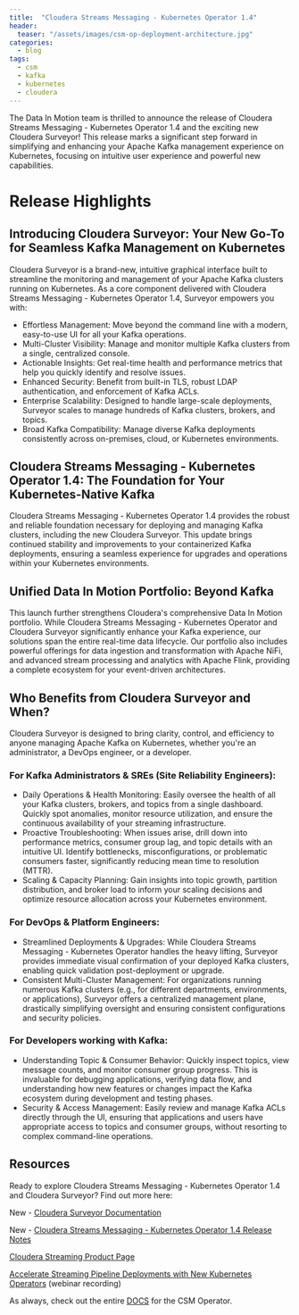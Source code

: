 ```yaml
---
title:  "Cloudera Streams Messaging - Kubernetes Operator 1.4"
header:
  teaser: "/assets/images/csm-op-deployment-architecture.jpg"
categories: 
  - blog
tags:
  - csm
  - kafka
  - kubernetes
  - cloudera
---
```


The Data In Motion team is thrilled to announce the release of Cloudera Streams Messaging - Kubernetes Operator 1.4 and the exciting new Cloudera Surveyor! This release marks a significant step forward in simplifying and enhancing your Apache Kafka management experience on Kubernetes, focusing on intuitive user experience and powerful new capabilities.

# Release Highlights

## Introducing Cloudera Surveyor: Your New Go-To for Seamless Kafka Management on Kubernetes 
Cloudera Surveyor is a brand-new, intuitive graphical interface built to streamline the monitoring and management of your Apache Kafka clusters running on Kubernetes. As a core component delivered with Cloudera Streams Messaging - Kubernetes Operator 1.4, Surveyor empowers you with:

  - Effortless Management: Move beyond the command line with a modern, easy-to-use UI for all your Kafka operations.
  - Multi-Cluster Visibility: Manage and monitor multiple Kafka clusters from a single, centralized console.
  - Actionable Insights: Get real-time health and performance metrics that help you quickly identify and resolve issues.
  - Enhanced Security: Benefit from built-in TLS, robust LDAP authentication, and enforcement of Kafka ACLs.
  - Enterprise Scalability: Designed to handle large-scale deployments, Surveyor scales to manage hundreds of Kafka clusters, brokers, and topics.
  - Broad Kafka Compatibility: Manage diverse Kafka deployments consistently across on-premises, cloud, or Kubernetes environments.

## Cloudera Streams Messaging - Kubernetes Operator 1.4: The Foundation for Your Kubernetes-Native Kafka 
Cloudera Streams Messaging - Kubernetes Operator 1.4 provides the robust and reliable foundation necessary for deploying and managing Kafka clusters, including the new Cloudera Surveyor. This update brings continued stability and improvements to your containerized Kafka deployments, ensuring a seamless experience for upgrades and operations within your Kubernetes environments.

## Unified Data In Motion Portfolio: Beyond Kafka
This launch further strengthens Cloudera's comprehensive Data In Motion portfolio. While Cloudera Streams Messaging - Kubernetes Operator and Cloudera Surveyor significantly enhance your Kafka experience, our solutions span the entire real-time data lifecycle. Our portfolio also includes powerful offerings for data ingestion and transformation with Apache NiFi, and advanced stream processing and analytics with Apache Flink, providing a complete ecosystem for your event-driven architectures.

## Who Benefits from Cloudera Surveyor and When?
Cloudera Surveyor is designed to bring clarity, control, and efficiency to anyone managing Apache Kafka on Kubernetes, whether you're an administrator, a DevOps engineer, or a developer.

### For Kafka Administrators & SREs (Site Reliability Engineers):
  - Daily Operations & Health Monitoring: Easily oversee the health of all your Kafka clusters, brokers, and topics from a single dashboard. Quickly spot anomalies, monitor resource utilization, and ensure the continuous availability of your streaming infrastructure.
  - Proactive Troubleshooting: When issues arise, drill down into performance metrics, consumer group lag, and topic details with an intuitive UI. Identify bottlenecks, misconfigurations, or problematic consumers faster, significantly reducing mean time to resolution (MTTR).
  - Scaling & Capacity Planning: Gain insights into topic growth, partition distribution, and broker load to inform your scaling decisions and optimize resource allocation across your Kubernetes environment.
 

### For DevOps & Platform Engineers:
  - Streamlined Deployments & Upgrades: While Cloudera Streams Messaging - Kubernetes Operator handles the heavy lifting, Surveyor provides immediate visual confirmation of your deployed Kafka clusters, enabling quick validation post-deployment or upgrade.
  - Consistent Multi-Cluster Management: For organizations running numerous Kafka clusters (e.g., for different departments, environments, or applications), Surveyor offers a centralized management plane, drastically simplifying oversight and ensuring consistent configurations and security policies.
 

### For Developers working with Kafka:
  - Understanding Topic & Consumer Behavior: Quickly inspect topics, view message counts, and monitor consumer group progress. This is invaluable for debugging applications, verifying data flow, and understanding how new features or changes impact the Kafka ecosystem during development and testing phases.
  - Security & Access Management: Easily review and manage Kafka ACLs directly through the UI, ensuring that applications and users have appropriate access to topics and consumer groups, without resorting to complex command-line operations.

## Resources
Ready to explore Cloudera Streams Messaging - Kubernetes Operator 1.4 and Cloudera Surveyor? Find out more here:

New - [Cloudera Surveyor Documentation](https://docs.cloudera.com/csm-operator/1.4/surveyor-overview/topics/csm-op-surveyor-overview.html)

New - [Cloudera Streams Messaging - Kubernetes Operator 1.4 Release Notes](https://docs.cloudera.com/csm-operator/1.4/release-notes/topics/csm-op-rn.html#concept_ksn_nwn_cbc)

[Cloudera Streaming Product Page](https://www.cloudera.com/products/stream-processing.html)

[Accelerate Streaming Pipeline Deployments with New Kubernetes Operators](https://www.cloudera.com/events/webinars/accelerate-streaming-pipeline-deployments-with-new-kubernetes-operators.html) (webinar recording)

As always, check out the entire [DOCS](https://docs.cloudera.com/csm-operator/1.4/index.html) for the CSM Operator.
